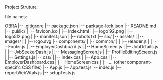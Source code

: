 Project Struture:

file names:

OBRA
|-- .gitignore
|-- package.json
|-- package-lock.json
|-- README.md
|-- public/
| |-- favicon.ico
| |-- index.html
| |-- logo192.png
| |-- logo512.png
| |-- manifest.json
| |-- robots.txt
|-- src/
|-- assets/
| |-- images/
| | |-- logo.svg
|-- components/
| |-- common/
| | |-- Header.js
| | |-- Footer.js
| |-- EmployerDashboard.js
| |-- HomeScreen.js
| |-- JobDetails.js
| |-- JobSeekerDash.js
| |-- MessagingScreen.js
| |-- ProfileEditingScreen.js
| |-- Settings.js
|-- css/
| |-- index.css
| |-- App.css
| |-- EmployerDashboard.css
| |-- HomeScreen.css
| |-- ... (other component-specific CSS files)
|-- App.js
|-- App.test.js
|-- index.js
|-- reportWebVitals.js
|-- setupTests.js
